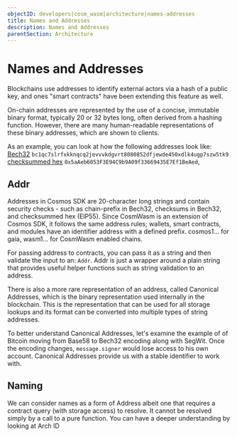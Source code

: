 ```yaml
---
objectID: developers|cosm_wasm|architecture|names-addresses
title: Names and Addresses
description: Names and Addresses
parentSection: Architecture
---
```


# Names and Addresses
Blockchains use addresses to identify external actors via a hash of a public key, and ones "smart contracts" have been extending this feature as well.

On-chain addresses are represented by the use of a concise, immutable binary format, typically 20 or 32 bytes long, often derived from a hashing function. However, there are many human-readable representations of these binary addresses, which are shown to clients.

As an example, you can look at how the following addresses look like:
[Bech32](https://en.bitcoin.it/wiki/Bech32) `bc1qc7slrfxkknqcq2jevvvkdgvrt8080852dfjewde450xdlk4ugp7szw5tk9` 
[checksummed hex](https://github.com/ethereum/EIPs/blob/master/EIPS/eip-55.md) `0x5aAeb6053F3E94C9b9A09f33669435E7Ef1BeAed`,

## Addr
Addresses in Cosmos SDK are 20-character long strings and contain security checks - such as chain-prefix in Bech32, checksums in Bech32, and checksummed hex (EIP55). Since CosmWasm is an extension of Cosmos SDK, it follows the same address rules; wallets, smart contracts, and modules have an identifier address with a defined prefix. cosmos1... for gaia, wasm1... for CosmWasm enabled chains.

For passing address to contracts, you can pass it as a string and then validate the input to an: `Addr`. Addr is just a wrapper around a plain string that provides useful helper functions such as string validation to an address.

There is also a more rare representation of an address, called Canonical Addresses, which is the binary representation used internally in the blockchain. This is the representation that can be used for all storage lookups and its format can be converted into multiple types of string addresses.

To better understand  Canonical Addresses, let's examine the example of of Bitcoin moving from Base58 to Bech32 encoding along with SegWit. Once the encoding changes, `message.signer` would lose access to his own account. Canonical Addresses provide us with a stable identifier to work with.


## Naming
We can consider names as a form of Address albeit one that requires a contract query (with storage access) to resolve. It cannot be resolved simply by a call to a pure function. 
You can have a deeper understanding by looking at Arch ID